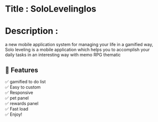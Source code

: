 # Title : SoloLevelingIos
# Description :
 a new mobile application system for managing your life in a gamified way, Solo leveling is a mobile application which helps you to accomplish your daily tasks in an interesting way  with memo RPG thematic
 
## 🎉 Features

✅ gamified to do list</br>
✅ Easy to custom</br>
✅ Responsive</br>
✅ pet panel</br>
✅ rewards panel</br>
✅ Fast load</br>
✅ Enjoy!
